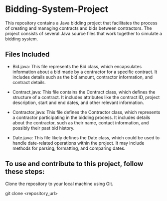 # Bidding-System-Project

This repository contains a Java bidding project that facilitates the process of creating and managing contracts and bids between contractors. The project consists of several Java source files that work together to simulate a bidding system.

## Files Included

- Bid.java: This file represents the Bid class, which encapsulates information about a bid made by a contractor for a specific contract. It includes details such as the bid amount, contractor information, and contract details.

- Contract.java: This file contains the Contract class, which defines the structure of a contract. It includes attributes like the contract ID, project description, start and end dates, and other relevant information.

- Contractor.java: This file defines the Contractor class, which represents a contractor participating in the bidding process. It includes details about the contractor, such as their name, contact information, and possibly their past bid history.

- Date.java: This file likely defines the Date class, which could be used to handle date-related operations within the project. It may include methods for parsing, formatting, and comparing dates.


## To use and contribute to this project, follow these steps:

Clone the repository to your local machine using Git.

git clone <repository_url>
